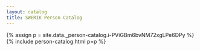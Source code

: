 ```yaml
---
layout: catalog
title: SWERIK Person Catalog
---
```

{% assign p = site.data._person-catalog.i-PViGBm6bvNM72xgLPe6DPy %}
{% include person-catalog.html p=p %}

